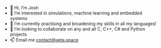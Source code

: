 - 👋 Hi, I’m Josh
- 👀 I’m interested in simulations, machine learning and embedded systems
- 🌱 I’m currently practising and broadening my skills in all my languages!
- 💞️ I’m looking to collaborate on any and all C, C++, C# and Python projects
- 📫 Email me contact@xeta.space

<!---
joshoverthere/joshoverthere is a ✨ special ✨ repository because its `README.md` (this file) appears on your GitHub profile.
You can click the Preview link to take a look at your changes.
--->
